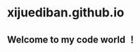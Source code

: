 # xijuediban.github.io
<!DOCTYPE html>
<html>
 <head>
  <meta charset="UTF-8">
  <title>xijuediban</title>
 </head>
 <body>
  <h2>Welcome to my code world ！</h2>
 </body>
</html>
